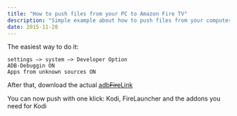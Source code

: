 ```yaml
---
title: "How to push files from your PC to Amazon Fire TV"
description: "Simple example about how to push files from your computer to a Amazon Fire TV Box / Amazon Fire TV Stick."
date: 2015-11-28
---
```


The easiest way to do it:
```
settings –> system –> Developer Option
ADB-Debuggin ON
Apps from unknown sources ON
```
After that, download the actual [adb~~Fire~~Link](http://www.jocala.com/)

You can now push with one klick: Kodi, FireLauncher and the addons you need for Kodi
